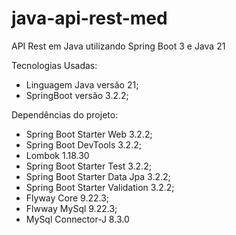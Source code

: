 # java-api-rest-med
API Rest em Java utilizando Spring Boot 3 e Java 21

Tecnologias Usadas:
- Linguagem Java versão 21;
- SpringBoot versão 3.2.2;

Dependências do projeto:
- Spring Boot Starter Web 3.2.2;
- Spring Boot DevTools 3.2.2;
- Lombok 1.18.30
- Spring Boot Starter Test 3.2.2;
- Spring Boot Starter Data Jpa 3.2.2;
- Spring Boot Starter Validation 3.2.2;
- Flyway Core 9.22.3;
- Flwway MySql 9.22.3;
- MySql Connector-J 8.3.0
